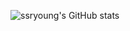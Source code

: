 <!-- ### Hi there 👋


<a href="https://www.instagram.com/sryoung/">
    <img 
        src="http://img.shields.io/badge/-ffffff?style=flat&logo=Instagram&link=https://www.instagram.com/sryoung/"
        style="height : auto; margin-left : 10px; margin-right : 10px;"/>
</a> -->

![ssryoung's GitHub stats](https://github-readme-stats.vercel.app/api?username=ssryoung&show_icons=true&theme=jolly)
